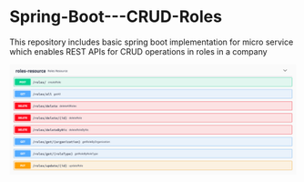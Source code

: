 # Spring-Boot---CRUD-Roles
This repository includes basic spring  boot implementation for micro service which enables REST APIs for CRUD operations in roles in a company

![alt text](https://github.com/NirodhaSuchinthana/Spring-Boot---CRUD-Roles/blob/master/src/main/resources/readme_content/swagger-image.png)
